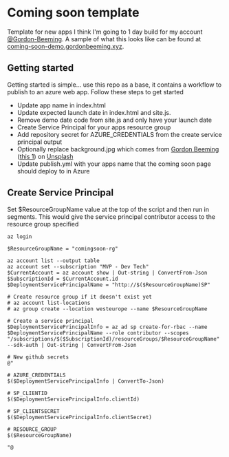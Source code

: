 # Coming soon template

Template for new apps I think I'm going to 1 day build for my account [@Gordon-Beeming](https://github.com/Gordon-Beeming). A sample of what this looks like can be found at [coming-soon-demo.gordonbeeming.xyz](https://coming-soon-demo.gordonbeeming.xyz/).

## Getting started

Getting started is simple... use this repo as a base, it contains a workflow to publish to an azure web app. Follow these steps to get started

- Update app name in index.html
- Update expected launch date in index.html and site.js.
- Remove demo date code from site.js and only have your launch date
- Create Service Principal for your apps resource group
- Add repository secret for AZURE_CREDENTIALS from the create service principal output
- Optionally replace background.jpg which comes from [Gordon Beeming](https://unsplash.com/@gordon_beeming) ([this 1](https://unsplash.com/photos/q_XRMFLzWwY)) on [Unsplash](https://unsplash.com/)
- Update publish.yml with your apps name that the coming soon page should deploy to in Azure

## Create Service Principal

Set $ResourceGroupName value at the top of the script and then run in segments. This would give the service principal contributor access to the resource group specified

    az login

    $ResourceGroupName = "comingsoon-rg"

    az account list --output table
    az account set --subscription "MVP - Dev Tech"
    $CurrentAccount = az account show | Out-string | ConvertFrom-Json
    $SubscriptionId = $CurrentAccount.id
    $DeploymentServicePrincipalName = "http://$($ResourceGroupName)SP"

    # Create resource group if it doesn't exist yet
    # az account list-locations
    # az group create --location westeurope --name $ResourceGroupName

    # Create a service principal
    $DeploymentServicePrincipalInfo = az ad sp create-for-rbac --name $DeploymentServicePrincipalName --role contributor --scopes "/subscriptions/$($SubscriptionId)/resourceGroups/$ResourceGroupName" --sdk-auth | Out-string | ConvertFrom-Json

    # New github secrets
    @"

    # AZURE_CREDENTIALS
    $($DeploymentServicePrincipalInfo | ConvertTo-Json)

    # SP_CLIENTID
    $($DeploymentServicePrincipalInfo.clientId)

    # SP_CLIENTSECRET
    $($DeploymentServicePrincipalInfo.clientSecret)

    # RESOURCE_GROUP
    $($ResourceGroupName)

    "@
